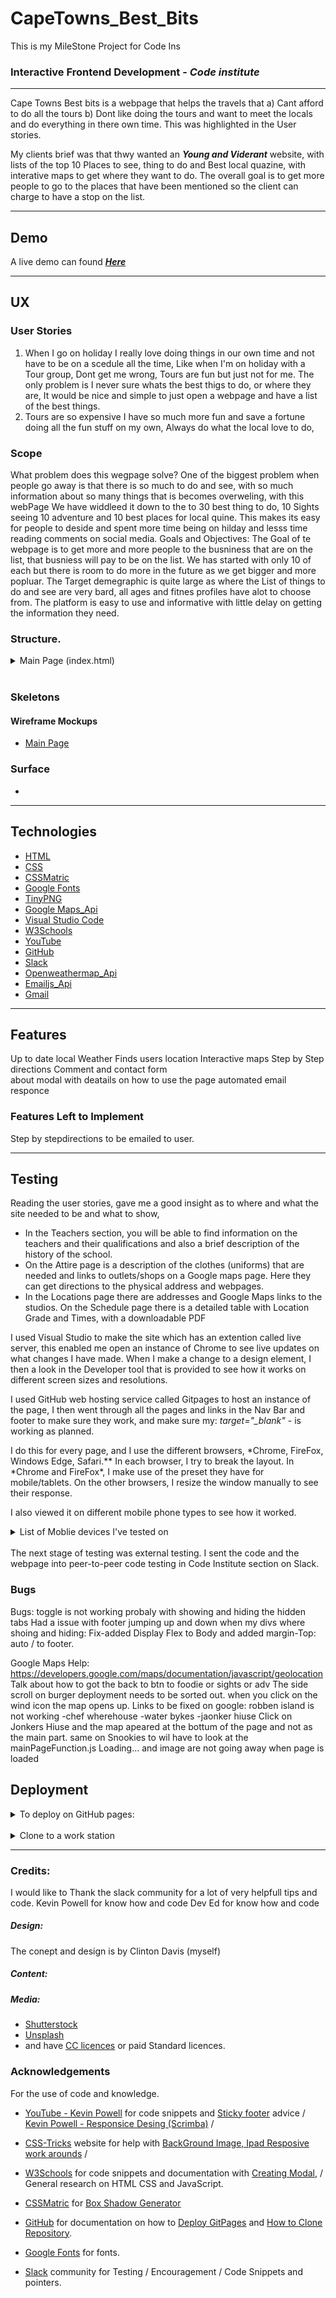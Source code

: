 # CapeTowns_Best_Bits

This is my MileStone Project for Code Ins

### Interactive Frontend Development - _Code institute_

---

Cape Towns Best bits is a webpage that helps the travels that
a) Cant afford to do all the tours
b) Dont like doing the tours and want to meet the locals and do everything in there own time.
This was highlighted in the User stories.

My clients brief was that thwy wanted an **_Young and Viderant_** website, with lists of the top 10 Places to see, thing to do and Best local quazine, with interative maps to get where they want to do.
The overall goal is to get more people to go to the places that have been mentioned so the client can charge to have a stop on the list.

---

## Demo

A live demo can found **_[Here]()_**

---

## UX

### User Stories

1. When I go on holiday I really love doing things in our own time and not have to be on a scedule all the time, Like when I'm on holiday with a Tour group, Dont get me wrong, Tours are fun but just not for me. The only problem is I never sure whats the best thigs to do, or where they are, It would be nice and simple to just open a webpage and have a list of the best things.
2. Tours are so expensive I have so much more fun and save a fortune doing all the fun stuff on my own, Always do what the local love to do,

### Scope

What problem does this wegpage solve?
One of the biggest problem when people go away is that there is so much to do and see, with so much information about so many things that is becomes overweling, with this webPage We have widdleed it down to the to 30 best thing to do, 10 Sights seeing 10 adventure and 10 best places for local quine. This makes its easy for people to deside and spent more time being on hilday and lesss time reading comments on social media.
Goals and Objectives:
The Goal of te webpage is to get more and more people to the busniness that are on the list, that busniess will pay to be on the list. We has started with only 10 of each but there is room to do more in the future as we get bigger and more popluar.
The Target demegraphic is quite large as where the List of things to do and see are very bard, all ages and fitnes profiles have alot to choose from.
The platform is easy to use and informative with little delay on getting the information they need.

### Structure.

<details>
<summary>Main Page (index.html)</summary><br> 
The main page the first thing you see, there are 3 links with Sights, adventure and foodies, they take you to a list with the items on them that you can choose to see or do.
In the Selection Colums is the listed clicking on the lists with bring up the google maps api that that shows them where about in the city or sourding ears the place is, its details and wed page link and local phone number.
It the user wnat to go to get directions, Google maps finds the users location and shows them the root on the map and writen step by step directions.
</details>
<br>

### Skeletons

#### Wireframe Mockups

- [Main Page]()

### Surface

-

---

## Technologies

- [HTML](https://en.wikipedia.org/wiki/HTML)
- [CSS](https://en.wikipedia.org/wiki/Cascading_Style_Sheets)
- [CSSMatric](https://cssmatic.com/)
- [Google Fonts](https://fonts.google.com/)
- [TinyPNG](https://tinypng.com/)
- [Google Maps_Api](https://www.google.com/maps)
- [Visual Studio Code](https://code.visualstudio.com/)
- [W3Schools](https://www.w3schools.com/)
- [YouTube](https://www.youtube.com/)
- [GitHub](https://github.com/)
- [Slack](https://slack.com/intl/en-ie/)
- [Openweathermap_Api](https://openweathermap.org/api)
- [Emailjs_Api](https://www.emailjs.com/)
- [Gmail](https://www.gmail.com/)

---

## Features

Up to date local Weather
Finds users location
Interactive maps
Step by Step directions
Comment and contact form  
about modal with deatails on how to use the page
automated email responce

### Features Left to Implement

Step by stepdirections to be emailed to user.

---

## Testing

Reading the user stories, gave me a good insight as to where and what the site needed to be and what to show,

- In the Teachers section, you will be able to find information on the teachers and their qualifications and also a brief description of the history of the school.
- On the Attire page is a description of the clothes (uniforms) that are needed and links to outlets/shops on a Google maps page. Here they can get directions to the physical address and webpages.
- In the Locations page there are addresses and Google Maps links to the studios. On the Schedule page there is a detailed table with Location Grade and Times, with a downloadable PDF

I used Visual Studio to make the site which has an extention called live server, this enabled me open an instance of Chrome to see live updates on what changes I have made. When I make a change to a design element, I then a look in the Developer tool that is provided to see how it works on different screen sizes and resolutions.

I used GitHub web hosting service called Gitpages to host an instance of the page, I then went through all the pages and links in the Nav Bar and footer to make sure they work, and make sure my: _target="\_blank"_ - is working as planned.

I do this for every page, and I use the different browsers, *Chrome, FireFox, Windows Edge, Safari.\*\* In each browser, I try to break the layout. In *Chrome and FireFox\*, I make use of the preset they have for mobile/tablets. On the other browsers, I resize the window manually to see their response.

I also viewed it on different mobile phone types to see how it worked.

<details>
<summary>List of Moblie devices I've tested on</summary> 
<ul>
<li>iPhone 4 / 6 / 8</li>
<li>Samsung J5 / A5</li>
<li>Sony Xperia 10</li>
<li>Mi A3</li>
<li>iPad</li>
</details>
<br>
The next stage of testing was external testing. I sent the code and the webpage into peer-to-peer code testing in Code Institute section on Slack.

### Bugs

Bugs:
toggle is not working probaly with showing and hiding the hidden tabs
Had a issue with footer jumping up and down when my divs where shoing and hiding: Fix-added Display Flex to Body and added margin-Top: auto / to footer.

Google Maps Help: https://developers.google.com/maps/documentation/javascript/geolocation
Talk about how to got the back to btn to foodie or sights or adv
The side scroll on burger deployment needs to be sorted out.
when you click on the wind icon the map opens up.
Links to be fixed on google:
robben island is not working
-chef wherehouse
-water bykes
-jaonker hiuse
Click on Jonkers Hiuse and the map apeared at the bottum of the page and not as the main part.
same on Snookies to wil have to look at the mainPageFunction.js
Loading... and image are not going away when page is loaded

## Deployment

<details>
<summary>To deploy on GitHub pages:</summary>
<br>
<ol>
<li> </li>

</ol>
</details>
<br>
<details>
<summary>Clone to a work station</summary>
<br>
<ol>
<ol>
</details>

---

### Credits:

I would like to Thank the slack community for a lot of very helpfull tips and code.
Kevin Powell for know how and code
Dev Ed for know how and code

##### Design:

The conept and design is by Clinton Davis (myself)

##### Content:

##### Media:

- [Shutterstock](https://www.shutterstock.com/home)
- [Unsplash](https://unsplash.com/)
- and have [CC licences](https://en.wikipedia.org/wiki/Creative_Commons_license) or paid Standard licences.

### Acknowledgements

For the use of code and knowledge.

- [YouTube - Kevin Powell](https://www.youtube.com/user/KepowOb) for code snippets and [Sticky footer](https://bit.ly/2NAFAgW) advice / [Kevin Powell - Responsice Desing (Scrimba)](https://scrimba.com/) /

- [CSS-Tricks](https://css-tricks.com/) website for help with [BackGround Image, Ipad Resposive work arounds](https://css-tricks.com/perfect-full-page-background-image/) /
- [W3Schools](https://www.w3schools.com/) for code snippets and documentation with [Creating Modal,](https://www.w3schools.com/howto/howto_css_custom_scrollbar.asp) / General research on HTML CSS and JavaScript.
- [CSSMatric](https://cssmatic.com/) for [Box Shadow Generator ](https://cssmatic.com/box-shadow)
- [GitHub](https://github.com/) for documentation on how to [Deploy GitPages](https://bit.ly/2Kc5u8N) and [How to Clone Repository](https://bit.ly/32Emdbc).
- [Google Fonts](https://fonts.google.com/) for fonts.
- [Slack](https://slack.com/intl/en-ie/) community for Testing / Encouragement / Code Snippets and pointers.
